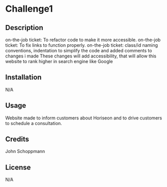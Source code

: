 # Challenge1

## Description

on-the-job ticket: To refactor code to make it more accessible.
on-the-job ticket: To fix links to function properly. 
on-the-job ticket: class/id naming conventions, indentation to simplify the code and added comments to changes i made
These changes will add accessibility, that will allow this website to rank higher in search engine like Google

## Installation

N/A

## Usage

Website made to inform customers about Horiseon and to drive customers to schedule a consultation.

## Credits

John Schoppmann

## License

N/A
